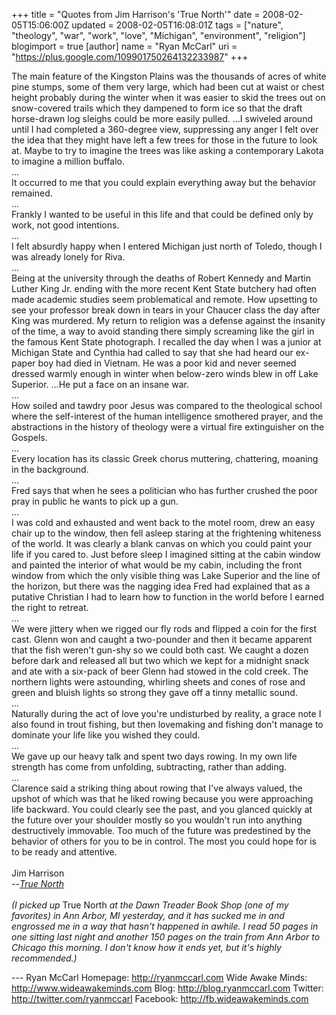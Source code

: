 +++
title = "Quotes from Jim Harrison's 'True North'"
date = 2008-02-05T15:06:00Z
updated = 2008-02-05T16:08:01Z
tags = ["nature", "theology", "war", "work", "love", "Michigan", "environment", "religion"]
blogimport = true
[author]
	name = "Ryan McCarl"
	uri = "https://plus.google.com/109901750264132233987"
+++

The main feature of the Kingston Plains was the thousands of acres of white pine stumps, some of them very large, which had been cut at waist or chest height probably during the winter when it was easier to skid the trees out on snow-covered trails which they dampened to form ice so that the draft horse-drawn log sleighs could be more easily pulled. ...I swiveled around until I had completed a 360-degree view, suppressing any anger I felt over the idea that they might have left a few trees for those in the future to look at. Maybe to try to imagine the trees was like asking a contemporary Lakota to imagine a million buffalo.<br />...<br />It occurred to me that you could explain everything away but the behavior remained.<br />...<br />Frankly I wanted to be useful in this life and that could be defined only by work, not good intentions.<br />...<br />I felt absurdly happy when I entered Michigan just north of Toledo, though I was already lonely for Riva.<br />...<br />Being at the university through the deaths of Robert Kennedy and Martin Luther King Jr. ending with the more recent Kent State butchery had often made academic studies seem problematical and remote. How upsetting to see your professor break down in tears in your Chaucer class the day after King was murdered. My return to religion was a defense against the insanity of the time, a way to avoid standing there simply screaming like the girl in the famous Kent State photograph. I recalled the day when I was a junior at Michigan State and Cynthia had called to say that she had heard our ex-paper boy had died in Vietnam. He was a poor kid and never seemed dressed warmly enough in winter when below-zero winds blew in off Lake Superior. ...He put a face on an insane war.<br />...<br />How soiled and tawdry poor Jesus was compared to the theological school where the self-interest of the human intelligence smothered prayer, and the abstractions in the history of theology were a virtual fire extinguisher on the Gospels.<br />...<br />Every location has its classic Greek chorus muttering, chattering, moaning in the background.<br />...<br />Fred says that when he sees a politician who has further crushed the poor pray in public he wants to pick up a gun.<br />...<br />I was cold and exhausted and went back to the motel room, drew an easy chair up to the window, then fell asleep staring at the frightening whiteness of the world. It was clearly a blank canvas on which you could paint your life if you cared to. Just before sleep I imagined sitting at the cabin window and painted the interior of what would be my cabin, including the front window from which the only visible thing was Lake Superior and the line of the horizon, but there was the nagging idea Fred had explained that as a putative Christian I had to learn how to function in the world before I earned the right to retreat.<br />...<br />We were jittery when we rigged our fly rods and flipped a coin for the first cast. Glenn won and caught a two-pounder and then it became apparent that the fish weren't gun-shy so we could both cast. We caught a dozen before dark and released all but two which we kept for a midnight snack and ate with a six-pack of beer Glenn had stowed in the cold creek. The northern lights were astounding, whirling sheets and cones of rose and green and bluish lights so strong they gave off a tinny metallic sound.<br />...<br />Naturally during the act of love you're undisturbed by reality, a grace note I also found in trout fishing, but then lovemaking and fishing don't manage to dominate your life like you wished they could.<br />...<br />We gave up our heavy talk and spent two days rowing. In my own life strength has come from unfolding, subtracting, rather than adding.<br />...<br />Clarence said a striking thing about rowing that I've always valued, the upshot of which was that he liked rowing because you were approaching life backward. You could clearly see the past, and you glanced quickly at the future over your shoulder mostly so you wouldn't run into anything destructively immovable. Too much of the future was predestined by the behavior of others for you to be in control. The most you could hope for is to be ready and attentive.<br /><br />Jim Harrison<br />--<em><a href="http://www.amazon.com/True-North-Jim-Harrison/dp/0802142060/ref=pd_bbs_sr_2?ie=UTF8&amp;s=books&amp;qid=1202245476&amp;sr=8-2">True North</a></em><br /><br /><em>(I picked up</em> True North<em> at the Dawn Treader Book Shop (one of my favorites) in Ann Arbor, MI yesterday, and it has sucked me in and engrossed me in a way that hasn't happened in awhile.  I read 50 pages in one sitting last night and another 150 pages on the train from Ann Arbor to Chicago this morning.  I don't know how it ends yet, but it's highly recommended.)</em><br /><em></em><div class="blogger-post-footer">---
Ryan McCarl
Homepage: http://ryanmccarl.com
Wide Awake Minds: http://www.wideawakeminds.com
Blog: http://blog.ryanmccarl.com
Twitter: http://twitter.com/ryanmccarl
Facebook: http://fb.wideawakeminds.com</div>

